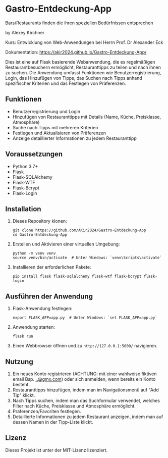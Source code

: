 # Gastro-Entdeckung-App
Bars/Restaurants finden die ihren speziellen Bedürfnissen entsprechen

by Alexey Kirchner 

Kurs: Entwicklung von Web-Anwendungen bei Herrn Prof. Dr Alexander Eck

Dokumentation: https://akir2024.github.io/Gastro-Entdeckung-App/

Dies ist eine auf Flask basierende Webanwendung, die es regelmäßigen Restaurantbesuchern ermöglicht, Restauranttipps zu teilen und nach ihnen zu suchen. Die Anwendung umfasst Funktionen wie Benutzerregistrierung, Login, das Hinzufügen von Tipps, das Suchen nach Tipps anhand spezifischer Kriterien und das Festlegen von Präferenzen.

## Funktionen

- Benutzerregistrierung und Login
- Hinzufügen von Restauranttipps mit Details (Name, Küche, Preisklasse, Atmosphäre)
- Suche nach Tipps mit mehreren Kriterien
- Festlegen und Aktualisieren von Präferenzen 
- Anzeige detaillierter Informationen zu jedem Restauranttipp

## Voraussetzungen

- Python 3.7+
- Flask
- Flask-SQLAlchemy
- Flask-WTF
- Flask-Bcrypt
- Flask-Login

## Installation

1. Dieses Repository klonen:
   ```
   git clone https://github.com/AKir2024/Gastro-Entdeckung-App
   cd Gastro-Entdeckung-App

   ```

2. Erstellen und Aktivieren einer virtuellen Umgebung:
   ```
   python -m venv venv
   source venv/bin/activate  # Unter Windows: `venv\Scripts\activate`
   ```

3. Installieren der erforderlichen Pakete:
   ```
   pip install flask flask-sqlalchemy flask-wtf flask-bcrypt flask-login
   ```

## Ausführen der Anwendung

1. Flask-Anwendung festlegen:
   ```
   export FLASK_APP=app.py  # Unter Windows: `set FLASK_APP=app.py`
   ```

2. Anwendung starten:
   ```
   flask run
   ```

3. Einen Webbrowser öffnen und zu `http://127.0.0.1:5000/` navigieren.

## Nutzung

1. Ein neues Konto registrieren (ACHTUNG: mit einer wahlweise fiktiven email Bsp. ..@gmx.com) oder sich anmelden, wenn bereits ein Konto besteht.
2. Restauranttipps hinzufügen, indem man im Navigationsmenü auf "Add Tip" klickt.
3. Nach Tipps suchen, indem man das Suchformular verwendet, welches Filter nach Küche, Preisklasse und Atmosphäre ermöglicht.
4. Präferenzen/Favoriten festlegen.
5. Detaillierte Informationen zu jedem Restaurant anzeigen, indem man auf dessen Namen in der Tipp-Liste klickt.

## Lizenz

Dieses Projekt ist unter der MIT-Lizenz lizenziert.
